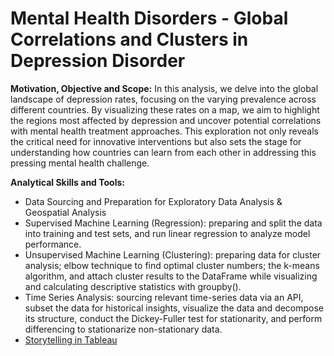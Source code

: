 # Mental Health Disorders - Global Correlations and Clusters in Depression Disorder

**Motivation, Objective and Scope:** In this analysis, we delve into the global landscape of depression rates, focusing on the varying prevalence across different countries. By visualizing these rates on a map, we aim to highlight the regions most affected by depression and uncover potential correlations with mental health treatment approaches. This exploration not only reveals the critical need for innovative interventions but also sets the stage for understanding how countries can learn from each other in addressing this pressing mental health challenge.

**Analytical Skills and Tools:**

- Data Sourcing and Preparation for Exploratory Data Analysis & Geospatial Analysis
- Supervised Machine Learning (Regression): preparing and split the data into training and test sets, and run linear regression to analyze model performance.
- Unsupervised Machine Learning (Clustering): preparing data for cluster analysis; elbow technique to find optimal cluster numbers; the k-means algorithm, and attach cluster results to the DataFrame while visualizing and calculating descriptive statistics with groupby().
- Time Series Analysis: sourcing relevant time-series data via an API, subset the data for historical insights, visualize the data and decompose its structure, conduct the Dickey-Fuller test for stationarity, and perform differencing to stationarize non-stationary data.
- [Storytelling in Tableau](https://public.tableau.com/app/profile/marta.majer/viz/MentalHealthAnalysisMartaMajerFinalProjectCareerFoundry/MentalHealthAnalysis)
